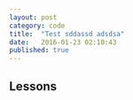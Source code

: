 ```yaml
---
layout: post
category: code
title:  "Test sddassd adsdsa"
date:   2016-01-23 02:10:43
published: true
---
```


<section class="section">
  <h1 class="section-header section-header">Lessons</h1>
</section>
